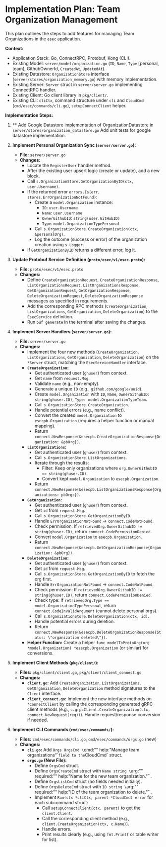 # Implementation Plan: Team Organization Management

This plan outlines the steps to add features for managing Team Organizations in the `esec` application.

**Context:**

- Application Stack: Go, ConnectRPC, Protobuf, Kong (CLI).
- Existing Model: `server/model/organization.go` (`ID`, `Name`, `Type` [personal, team], GithubOwnerId, `CreatedAt`, `UpdatedAt`).
- Existing Datastore: `OrganizationStore` interface (`server/stores/organization_memory.go`) with memory implementation.
- Existing Server: `Server` struct in `server/server.go` implementing ConnectRPC handler.
- Existing Client: Go client library in `pkg/client/`.
- Existing CLI: `cliCtx`, command structure under `cli` and `CloudCmd` (`cmd/esec/commands/cli.go`), `setupConnectClient` helper.

**Implementation Steps:**

1. \*\* Add Google Datastore implementation of OrganizationDatastore in `server/stores/organization_datastore.go`
   Add unit tests for google datastore implementation.

2. **Implement Personal Organization Sync (`server/server.go`):**

   - **File:** `server/server.go`
   - **Changes:**
     - Locate the `RegisterUser` handler method.
     - After the existing user upsert logic (create or update), add a new block.
     - Call `s.OrganizationStore.GetOrganizationByID(ctx, user.Username)`.
     - If the returned error `errors.Is(err, stores.ErrOrganizationNotFound)`:
       - Create a `model.Organization` instance:
         - `ID`: `user.Username`
         - `Name`: `user.Username`
         - `OwnerGithubID`: `string(user.GitHubID)`
         - `Type`: `model.OrganizationTypePersonal`
       - Call `s.OrganizationStore.CreateOrganization(ctx, &personalOrg)`.
       - Log the outcome (success or error) of the organization creation using `s.Logger`.
     - If `GetOrganizationByID` returns a different error, log it.

3. **Update Protobuf Service Definition (`proto/esec/v1/esec.proto`):**

   - **File:** `proto/esec/v1/esec.proto`
   - **Changes:**
     - Define `CreateOrganizationRequest`, `CreateOrganizationResponse`, `ListOrganizationsRequest`, `ListOrganizationsResponse`, `GetOrganizationRequest`, `GetOrganizationResponse`, `DeleteOrganizationRequest`, `DeleteOrganizationResponse` messages as specified in requirements.
     - Add the corresponding RPC methods (`CreateOrganization`, `ListOrganizations`, `GetOrganization`, `DeleteOrganization`) to the `EsecService` definition.
     - Run `buf generate` in the terminal after saving the changes.

4. **Implement Server Handlers (`server/server.go`):**

   - **File:** `server/server.go`
   - **Changes:**
     - Implement the four new methods (`CreateOrganization`, `ListOrganizations`, `GetOrganization`, `DeleteOrganization`) on the `*Server` struct, matching the `EsecServiceHandler` interface.
     - **`CreateOrganization`:**
       - Get authenticated user (`ghuser`) from context.
       - Get `name` from `request.Msg`.
       - Validate `name` (e.g., non-empty).
       - Generate a unique `ID` (e.g., `github.com/google/uuid`).
       - Create `model.Organization` with `ID`, `Name`, `OwnerGithubID: string(ghuser.ID)`, `Type: model.OrganizationTypeTeam`.
       - Call `s.OrganizationStore.CreateOrganization`.
       - Handle potential errors (e.g., name conflict).
       - Convert the created `model.Organization` to `esecpb.Organization` (requires a helper function or manual mapping).
       - Return `connect.NewResponse(&esecpb.CreateOrganizationResponse{Organization: &pbOrg})`.
     - **`ListOrganizations`:**
       - Get authenticated user (`ghuser`) from context.
       - Call `s.OrganizationStore.ListOrganizations`.
       - Iterate through the results:
         - Filter: Keep only organizations where `org.OwnerGithubID == string(ghuser.ID)`.
         - Convert kept `model.Organization` to `esecpb.Organization`.
       - Return `connect.NewResponse(&esecpb.ListOrganizationsResponse{Organizations: pbOrgs})`.
     - **`GetOrganization`:**
       - Get authenticated user (`ghuser`) from context.
       - Get `id` from `request.Msg`.
       - Call `s.OrganizationStore.GetOrganizationByID`.
       - Handle `ErrOrganizationNotFound` -> `connect.CodeNotFound`.
       - Check permission: If `retrievedOrg.OwnerGithubID != string(ghuser.ID)`, return `connect.CodePermissionDenied`.
       - Convert `model.Organization` to `esecpb.Organization`.
       - Return `connect.NewResponse(&esecpb.GetOrganizationResponse{Organization: &pbOrg})`.
     - **`DeleteOrganization`:**
       - Get authenticated user (`ghuser`) from context.
       - Get `id` from `request.Msg`.
       - Call `s.OrganizationStore.GetOrganizationByID` to fetch the org first.
       - Handle `ErrOrganizationNotFound` -> `connect.CodeNotFound`.
       - Check permission: If `retrievedOrg.OwnerGithubID != string(ghuser.ID)`, return `connect.CodePermissionDenied`.
       - Check type: If `retrievedOrg.Type == model.OrganizationTypePersonal`, return `connect.CodeInvalidArgument` (cannot delete personal orgs).
       - Call `s.OrganizationStore.DeleteOrganization(ctx, id)`.
       - Handle potential errors during deletion.
       - Return `connect.NewResponse(&esecpb.DeleteOrganizationResponse{Status: \"organization deleted\"})`.
     - **Helper Function:** Create a helper `func modelToProtoOrg(org *model.Organization) *esecpb.Organization` (or similar) for conversions.

5. **Implement Client Methods (`pkg/client/`):**

   - **Files:** `pkg/client/client.go`, `pkg/client/client_connect.go`
   - **Changes:**
     - **`client.go`:** Add `CreateOrganization`, `ListOrganizations`, `GetOrganization`, `DeleteOrganization` method signatures to the `Client` interface.
     - **`client_connect.go`:** Implement the new interface methods on `*ConnectClient` by calling the corresponding generated gRPC client methods (e.g., `c.grpcClient.CreateOrganization(ctx, connect.NewRequest(req))`). Handle request/response conversion if needed.

6. **Implement CLI Commands (`cmd/esec/commands/`):**
   - **Files:** `cmd/esec/commands/cli.go`, `cmd/esec/commands/orgs.go` (new)
   - **Changes:**
     - **`cli.go`:** Add `Orgs OrgsCmd \`cmd:\"\" help:\"Manage team organizations\"\``field to the`CloudCmd` struct.
     - **`orgs.go` (New File):**
       - Define `OrgsCmd` struct.
       - Define `OrgsCreateCmd` struct with `Name string \`arg:\"\" required:\"\" help:\"Name for the new team organization.\"\``.
       - Define `OrgsListCmd` struct (no fields needed initially).
       - Define `OrgsDeleteCmd` struct with `ID string \`arg:\"\" required:\"\" help:\"ID of the team organization to delete.\"\``.
       - Implement `Run(ctx *cliCtx, parent *CloudCmd) error` for each subcommand struct:
         - Call `setupConnectClient(ctx, parent)` to get the `client.Client`.
         - Call the corresponding client method (e.g., `client.CreateOrganization(ctx, c.Name)`).
         - Handle errors.
         - Print results clearly (e.g., using `fmt.Printf` or table writer for list).
